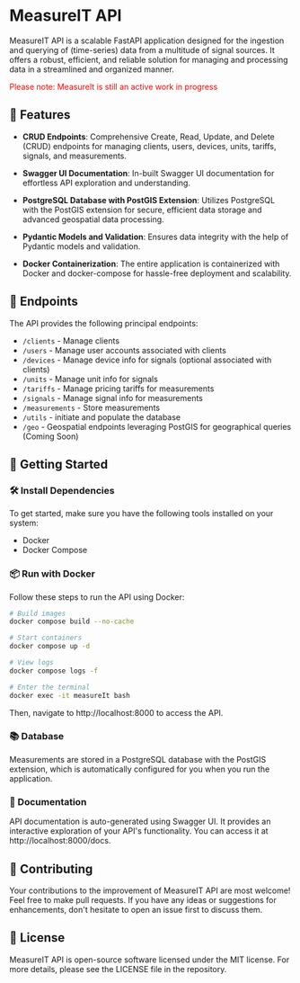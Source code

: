 # MeasureIT API

MeasureIT API is a scalable FastAPI application designed for the ingestion and querying of (time-series) data from a multitude of signal sources. It offers a robust, efficient, and reliable solution for managing and processing data in a streamlined and organized manner.


<div style="color: red;">
Please note: MeasureIt is still an active work in progress
</div>

## 📌 Features

- **CRUD Endpoints**: Comprehensive Create, Read, Update, and Delete (CRUD) endpoints for managing clients, users, devices, units, tariffs, signals, and measurements.

- **Swagger UI Documentation**: In-built Swagger UI documentation for effortless API exploration and understanding.
- **PostgreSQL Database with PostGIS Extension**: Utilizes PostgreSQL with the PostGIS extension for secure, efficient data storage and advanced geospatial data processing.
- **Pydantic Models and Validation**: Ensures data integrity with the help of Pydantic models and validation.
- **Docker Containerization**: The entire application is containerized with Docker and docker-compose for hassle-free deployment and scalability.

## 🚀 Endpoints

The API provides the following principal endpoints:

- `/clients` - Manage clients
- `/users` - Manage user accounts associated with clients
- `/devices` - Manage device info for signals (optional associated with clients)
- `/units` - Manage unit info for signals
- `/tariffs` - Manage pricing tariffs for measurements
- `/signals` - Manage signal info for measurements
- `/measurements` - Store measurements 
- `/utils` - initiate and populate the database
- `/geo` - Geospatial endpoints leveraging PostGIS for geographical queries (Coming Soon)


## 🚀 Getting Started

### 🛠️ Install Dependencies

To get started, make sure you have the following tools installed on your system:

- Docker
- Docker Compose

### 📦 Run with Docker

Follow these steps to run the API using Docker:

```bash
# Build images
docker compose build --no-cache 

# Start containers 
docker compose up -d

# View logs
docker compose logs -f

# Enter the terminal
docker exec -it measureIt bash
```
Then, navigate to http://localhost:8000 to access the API.

### 📚 Database

Measurements are stored in a PostgreSQL database with the PostGIS extension, which is automatically configured for you when you run the application.

### 📜 Documentation

API documentation is auto-generated using Swagger UI. It provides an interactive exploration of your API's functionality. You can access it at http://localhost:8000/docs.

## 🤝 Contributing

Your contributions to the improvement of MeasureIT API are most welcome! Feel free to make pull requests. If you have any ideas or suggestions for enhancements, don't hesitate to open an issue first to discuss them.

## 📄 License

MeasureIT API is open-source software licensed under the MIT license. For more details, please see the LICENSE file in the repository.